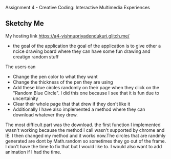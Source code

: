 Assignment 4 - Creative Coding: Interactive Multimedia Experiences

## Sketchy Me

My hosting link https://a4-vishnupriyadendukuri.glitch.me/

- the goal of the application
the goal of the application is to give other a ncice drawing board where they can have some fun drawing and creatign random stuff

The users can
* Change the pen color to what they want
* Change the thickness of the pen they are using
* Add these blue circles randomly on their page when they click on the "Random Blue Circle". I did this one because I see that it is fun due to uncertainity
* Clear their whole page that that drew if they don't like it
* Additionally I have also implemented a method where they can download whatever they drew.


The most difficult part was the download. the first function I implemented wasn't working because the method I call wasn't supported by chrome and IE. I then changed my method and it works now.The circles that are randmly generated are dont by Math.random so sometimes they go out of the frame. I don't have the time to fix that but I would like to. I would also want to add animation if I had the time.

